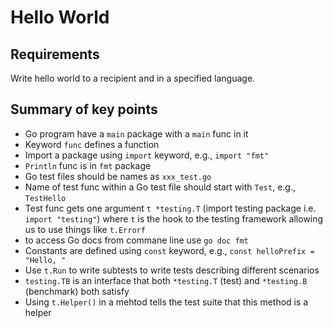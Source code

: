 # Hello World

## Requirements

Write hello world to a recipient and in a specified language.  


## Summary of key points

* Go program have a `main` package with a `main` func in it
* Keyword `func` defines a function
* Import a package using `import` keyword, e.g., `import "fmt"`
* `Println` func is in `fmt` package
* Go test files should be names as `xxx_test.go`
* Name of test func within a Go test file should start with `Test`, e.g., `TestHello`
* Test func gets one argument `t *testing.T` (import testing package i.e. `import "testing"`) where `t` is the hook to the testing framework allowing us to use things like `t.Errorf`
* to access Go docs from commane line use `go doc fmt`
* Constants are defined using `const` keyword, e.g., `const helloPrefix = "Hello, "`
* Use `t.Run` to write subtests to write tests describing different scenarios
* `testing.TB` is an interface that both `*testing.T` (test) and `*testing.B` (benchmark) both satisfy
* Using `t.Helper()` in a mehtod tells the test suite that this method is a helper
